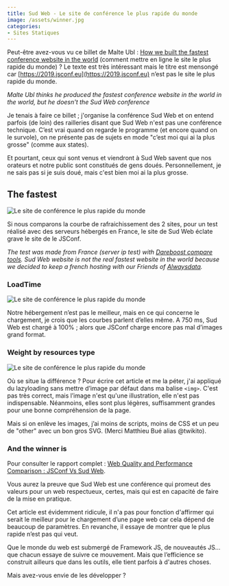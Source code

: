 ```yaml
---
title: Sud Web - Le site de conférence le plus rapide du monde
image: /assets/winner.jpg
categories:
- Sites Statiques
---
```


Peut-être avez-vous vu ce billet de Malte Ubl : [How we built the fastest conference website in the world](https://2019.jsconf.eu/news/how-we-built-the-fastest-conference-website-in-the-world/) (comment mettre en ligne le site le plus rapide du monde) ? Le texte est très intéressant mais le titre est mensongé car [https://2019.jsconf.eu](https://2019.jsconf.eu) n’est pas le site le plus rapide du monde.

*Malte Ubl thinks he produced the fastest conference website in the world in the world, but he doesn't the Sud Web conference*

Je tenais à faire ce billet ; j'organise la conférence Sud Web et on entend parfois (de loin) des railleries disant que Sud Web n'est pas une conférence technique. C’est vrai quand on regarde le programme (et encore quand on le survole), on ne présente pas de sujets en mode "c’est moi qui ai la plus grosse" (comme aux states).

Et pourtant, ceux qui sont venus et viendront à Sud Web savent que nos orateurs et notre public sont constitués de gens doués. Personnellement, je ne sais pas si je suis doué, mais c'est bien moi ai la plus grosse.

## The fastest

![Le site de conférence le plus rapide du monde](/assets/performance-sudweb-jsconf.png)

Si nous comparons la courbe de rafraichissement des 2 sites, pour un test réalisé avec des serveurs hébergés en France, le site de Sud Web éclate grave le site de le JSConf.

*The test was made from France (server ip test) with [Dareboost compare tools](https://www.dareboost.com/en/comparison). Sud Web website is not the real fastest website in the world because we decided to keep a french hosting with our Friends of [Alwaysdata](https://www.alwaysdata.com/).*

### LoadTime

![Le site de conférence le plus rapide du monde](/assets/performance-sudweb-jsconf-loadtime.png)

Notre hébergement n’est pas le meilleur, mais en ce qui concerne le chargement, je crois que les courbes parlent d’elles même. A 750 ms, Sud Web est chargé à 100% ; alors que JSConf charge encore pas mal d’images grand format.

### Weight by resources type

![Le site de conférence le plus rapide du monde](/assets/perfomance-sudweb-jsconf-weight.png)

Où se situe la différence ? Pour écrire cet article et me la péter, j'ai appliqué du lazyloading sans mettre d’image par défaut dans ma balise `<img>`. C'est pas très correct, mais l’image n'est qu'une illustration, elle n'est pas indispensable. Néanmoins, elles sont plus légères, suffisamment grandes pour une bonne compréhension de la page.

Mais si on enlève les images, j’ai moins de scripts, moins de CSS et un peu de "other" avec un bon gros SVG. (Merci Matthieu Bué alias @twikito).

### And the winner is 

Pour consulter le rapport complet : [Web Quality and Performance Comparison : JSConf Vs Sud Web](https://www.dareboost.com/en/comparison/d_5ca60429e967904c6f32e56c/d_5ca60429e967904c6f32e56e/).

Vous aurez la preuve que Sud Web est une conférence qui promeut des valeurs pour un web respectueux, certes, mais qui est en capacité de faire de la mise en pratique.

Cet article est évidemment ridicule, il n'a pas pour fonction d'affirmer qui serait le meilleur pour le chargement d’une page web car cela dépend de beaucoup de paramètres. En revanche, il essaye de montrer que le plus rapide n’est pas qui veut.

Que le monde du web est submergé de Framework JS, de nouveautés JS… que chacun essaye de suivre ce mouvement. Mais que l’efficience se construit ailleurs que dans les outils, elle tient parfois à d'autres choses.

Mais avez-vous envie de les développer ?


